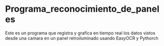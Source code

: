 # Programa_reconocimiento_de_paneles
Este es un programa que registra y grafica en tiempo real los datos vistos desde una camara en un panel retroiluminado usando EasyOCR y Pythorch
